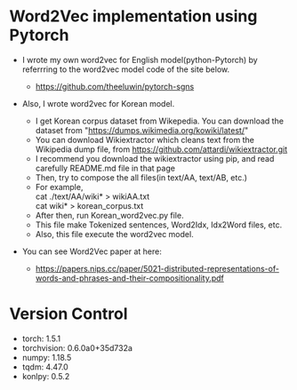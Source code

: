 Word2Vec implementation using Pytorch
================================================

* I wrote my own word2vec for English model(python-Pytorch) by referrring to the word2vec model code of the site below.  
  - https://github.com/theeluwin/pytorch-sgns

* Also, I wrote word2vec for Korean model.  
  - I get Korean corpus dataset from Wikepedia. You can download the dataset from "https://dumps.wikimedia.org/kowiki/latest/"
  - You can download Wikiextractor which cleans text from the Wikipedia dump file, from https://github.com/attardi/wikiextractor.git  
  - I recommend you download the wikiextractor using pip, and read carefully README.md file in that page  
  - Then, try to compose the all files(in text/AA, text/AB, etc.)  
  - For example,  
	cat ./text/AA/wiki* > wikiAA.txt  
	cat wiki* > korean_corpus.txt  
  - After then, run Korean_word2vec.py file.
  - This file make Tokenized sentences, Word2Idx, Idx2Word files, etc.
  - Also, this file execute the word2vec model.


* You can see Word2Vec paper at here:  
  - https://papers.nips.cc/paper/5021-distributed-representations-of-words-and-phrases-and-their-compositionality.pdf


Version Control
==================================================

* torch: 1.5.1  
* torchvision: 0.6.0a0+35d732a  
* numpy: 1.18.5 
* tqdm: 4.47.0  
* konlpy: 0.5.2
